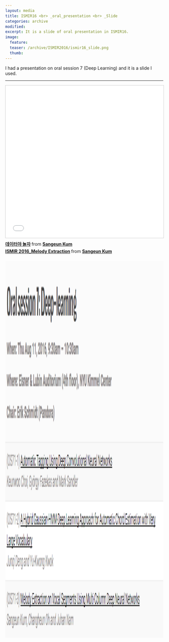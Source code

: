 ```yaml
---
layout: media
title: ISMIR16 <br> _oral_presentation <br> _Slide
categories: archive
modified:
excerpt: It is a slide of oral presentation in ISMIR16.
image:
  feature:
  teaser: /archive/ISMIR2016/ismir16_slide.png
  thumb:
---
```

<p>I had a presentation on oral session 7 (Deep Learning) and it is a slide I used.  </p>
<hr>

<iframe src="//www.slideshare.net/slideshow/embed_code/key/ah4BWWpz0yZPIg" width="595" height="485" frameborder="0" marginwidth="0" marginheight="0" scrolling="no" style="border:1px solid #CCC; border-width:1px; margin-bottom:5px; max-width: 100%;" allowfullscreen> </iframe> <div style="margin-bottom:5px"> <strong> <a href="//www.slideshare.net/SangeunKum/ss-81366911" title="데이터야 놀자" target="_blank">데이터야 놀자</a> </strong> from <strong><a href="https://www.slideshare.net/SangeunKum" target="_blank">Sangeun Kum</a></strong> </div>
<div style="margin-bottom: 5px;">
<strong> <a href="https://www.slideshare.net/SangeunKum/ismir-2016melody-extraction" target="_blank" title="ISMIR 2016_Melody Extraction">ISMIR 2016_Melody Extraction</a> </strong> from <strong><a href="https://www.slideshare.net/SangeunKum" target="_blank">Sangeun Kum</a></strong> </div>
<br />

<img src="/images/archive/ISMIR2016/ismir16_presentation.png"  width="600" height="1200" >
